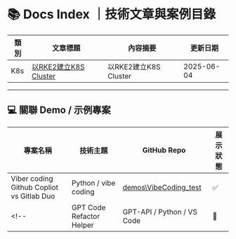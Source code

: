 # 📚 Docs Index ｜技術文章與案例目錄

<!--
> 此資料夾專門收錄經過整理與發表的正式技術文章（Markdown）。  
> 草稿／雜記請留在 HackMD 或 `/notes` 目錄。
-->


| 類別 | 文章標題 | 內容摘要 | 更新日期 |
|------|----------|----------|----------|
| K8s | [以RKE2建立K8S Cluster](build_cluster_by_rke2.md)|以RKE2建立K8S Cluster|2025-06-04|

---

## 💻 關聯 Demo / 示例專案

| 專案名稱 | 技術主題 | GitHub Repo | 展示狀態 |
|----------|------------|--------------|--------------|
| Viber coding Github Copliot vs Gitlab Duo | Python / vibe coding | [demos\VibeCoding_test](demos\VibeCoding_test) | ✅ |
<!-- | GPT Code Refactor Helper | GPT-API / Python / VS Code | 🔗 | 構思中 |-->